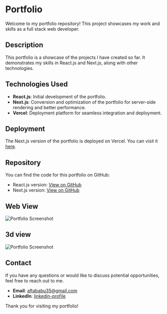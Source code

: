 # Portfolio

Welcome to my portfolio repository! This project showcases my work and skills as a full stack web developer.

## Description

This portfolio is a showcase of the projects I have created so far. It demonstrates my skills in React.js and Next.js, along with other technologies.

## Technologies Used

- **React.js**: Initial development of the portfolio.
- **Next.js**: Conversion and optimization of the portfolio for server-side rendering and better performance.
- **Vercel**: Deployment platform for seamless integration and deployment.

## Deployment

The Next.js version of the portfolio is deployed on Vercel. You can visit it [here](https://aftabwasih.vercel.app/).

## Repository

You can find the code for this portfolio on GitHub:

- React.js version: [View on GitHub](https://github.com/aftababu/portfolio_reactjs)
- Next.js version: [View on GitHub](https://github.com/aftababu/portfolio_nextjs)

## Web View

![Portfolio Screenshot](https://res.cloudinary.com/dmglab5ej/image/upload/v1718179778/myportfolio/image_c6gwpi.webp)

## 3d view

![Portfolio Screenshot](https://res.cloudinary.com/dmglab5ej/image/upload/v1718179957/myportfolio/Screen_Shot_2024-06-12_mfxigg.png)


## Contact

If you have any questions or would like to discuss potential opportunities, feel free to reach out to me.

- **Email**: [aftababu35@gmail.com](mailto:aftababu35@gmail.com)
- **LinkedIn**: [linkedin-profile](https://www.linkedin.com/in/abu-aftab-32503026a/)

Thank you for visiting my portfolio!
